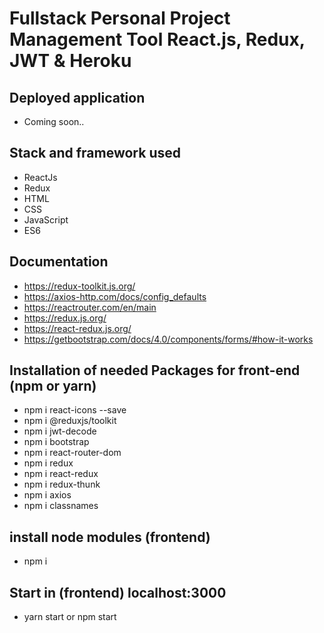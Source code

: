 # Fullstack Personal Project Management Tool React.js, Redux, JWT & Heroku

## Deployed application

- Coming soon..

## Stack and framework used

- ReactJs
- Redux
- HTML
- CSS
- JavaScript
- ES6

## Documentation

- https://redux-toolkit.js.org/
- https://axios-http.com/docs/config_defaults
- https://reactrouter.com/en/main
- https://redux.js.org/
- https://react-redux.js.org/
- https://getbootstrap.com/docs/4.0/components/forms/#how-it-works

## Installation of needed Packages for front-end (npm or yarn)

- npm i react-icons --save
- npm i @reduxjs/toolkit
- npm i jwt-decode
- npm i bootstrap
- npm i react-router-dom
- npm i redux
- npm i react-redux
- npm i redux-thunk
- npm i axios
- npm i classnames

## install node modules (frontend)

- npm i

## Start in (frontend) localhost:3000

- yarn start or npm start
